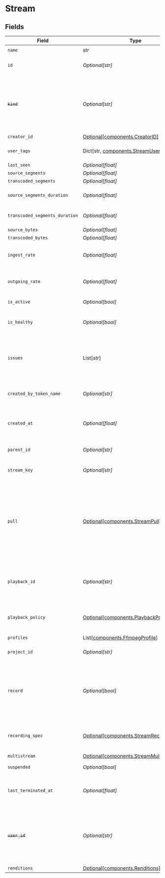 # Stream


## Fields

| Field                                                                                                                                                                  | Type                                                                                                                                                                   | Required                                                                                                                                                               | Description                                                                                                                                                            | Example                                                                                                                                                                |
| ---------------------------------------------------------------------------------------------------------------------------------------------------------------------- | ---------------------------------------------------------------------------------------------------------------------------------------------------------------------- | ---------------------------------------------------------------------------------------------------------------------------------------------------------------------- | ---------------------------------------------------------------------------------------------------------------------------------------------------------------------- | ---------------------------------------------------------------------------------------------------------------------------------------------------------------------- |
| `name`                                                                                                                                                                 | *str*                                                                                                                                                                  | :heavy_check_mark:                                                                                                                                                     | N/A                                                                                                                                                                    | test_stream                                                                                                                                                            |
| `id`                                                                                                                                                                   | *Optional[str]*                                                                                                                                                        | :heavy_minus_sign:                                                                                                                                                     | N/A                                                                                                                                                                    | de7818e7-610a-4057-8f6f-b785dc1e6f88                                                                                                                                   |
| ~~`kind`~~                                                                                                                                                             | *Optional[str]*                                                                                                                                                        | :heavy_minus_sign:                                                                                                                                                     | : warning: ** DEPRECATED **: This will be removed in a future release, please migrate away from it as soon as possible.                                                | stream                                                                                                                                                                 |
| `creator_id`                                                                                                                                                           | [Optional[components.CreatorID]](../../models/components/creatorid.md)                                                                                                 | :heavy_minus_sign:                                                                                                                                                     | N/A                                                                                                                                                                    |                                                                                                                                                                        |
| `user_tags`                                                                                                                                                            | Dict[str, [components.StreamUserTags](../../models/components/streamusertags.md)]                                                                                      | :heavy_minus_sign:                                                                                                                                                     | User input tags associated with the stream                                                                                                                             |                                                                                                                                                                        |
| `last_seen`                                                                                                                                                            | *Optional[float]*                                                                                                                                                      | :heavy_minus_sign:                                                                                                                                                     | N/A                                                                                                                                                                    | 1587667174725                                                                                                                                                          |
| `source_segments`                                                                                                                                                      | *Optional[float]*                                                                                                                                                      | :heavy_minus_sign:                                                                                                                                                     | N/A                                                                                                                                                                    | 1                                                                                                                                                                      |
| `transcoded_segments`                                                                                                                                                  | *Optional[float]*                                                                                                                                                      | :heavy_minus_sign:                                                                                                                                                     | N/A                                                                                                                                                                    | 2                                                                                                                                                                      |
| `source_segments_duration`                                                                                                                                             | *Optional[float]*                                                                                                                                                      | :heavy_minus_sign:                                                                                                                                                     | Duration of all the source segments, sec                                                                                                                               | 1                                                                                                                                                                      |
| `transcoded_segments_duration`                                                                                                                                         | *Optional[float]*                                                                                                                                                      | :heavy_minus_sign:                                                                                                                                                     | Duration of all the transcoded segments, sec                                                                                                                           | 2                                                                                                                                                                      |
| `source_bytes`                                                                                                                                                         | *Optional[float]*                                                                                                                                                      | :heavy_minus_sign:                                                                                                                                                     | N/A                                                                                                                                                                    | 1                                                                                                                                                                      |
| `transcoded_bytes`                                                                                                                                                     | *Optional[float]*                                                                                                                                                      | :heavy_minus_sign:                                                                                                                                                     | N/A                                                                                                                                                                    | 2                                                                                                                                                                      |
| `ingest_rate`                                                                                                                                                          | *Optional[float]*                                                                                                                                                      | :heavy_minus_sign:                                                                                                                                                     | Rate at which sourceBytes increases (bytes/second)                                                                                                                     | 1                                                                                                                                                                      |
| `outgoing_rate`                                                                                                                                                        | *Optional[float]*                                                                                                                                                      | :heavy_minus_sign:                                                                                                                                                     | Rate at which transcodedBytes increases (bytes/second)                                                                                                                 | 2                                                                                                                                                                      |
| `is_active`                                                                                                                                                            | *Optional[bool]*                                                                                                                                                       | :heavy_minus_sign:                                                                                                                                                     | If currently active                                                                                                                                                    | true                                                                                                                                                                   |
| `is_healthy`                                                                                                                                                           | *Optional[bool]*                                                                                                                                                       | :heavy_minus_sign:                                                                                                                                                     | Indicates whether the stream is healthy or not.                                                                                                                        |                                                                                                                                                                        |
| `issues`                                                                                                                                                               | List[*str*]                                                                                                                                                            | :heavy_minus_sign:                                                                                                                                                     | A string array of human-readable errors describing issues affecting the stream, if any.                                                                                |                                                                                                                                                                        |
| `created_by_token_name`                                                                                                                                                | *Optional[str]*                                                                                                                                                        | :heavy_minus_sign:                                                                                                                                                     | Name of the token used to create this object                                                                                                                           | abc-123-xyz-456                                                                                                                                                        |
| `created_at`                                                                                                                                                           | *Optional[float]*                                                                                                                                                      | :heavy_minus_sign:                                                                                                                                                     | Timestamp (in milliseconds) at which stream object was created                                                                                                         | 1587667174725                                                                                                                                                          |
| `parent_id`                                                                                                                                                            | *Optional[str]*                                                                                                                                                        | :heavy_minus_sign:                                                                                                                                                     | Points to parent stream object                                                                                                                                         | de7818e7-610a-4057-8f6f-b785dc1e6f88                                                                                                                                   |
| `stream_key`                                                                                                                                                           | *Optional[str]*                                                                                                                                                        | :heavy_minus_sign:                                                                                                                                                     | Used to form RTMP ingest URL                                                                                                                                           | hgebdhhigq                                                                                                                                                             |
| `pull`                                                                                                                                                                 | [Optional[components.StreamPull]](../../models/components/streampull.md)                                                                                               | :heavy_minus_sign:                                                                                                                                                     | Configuration for a stream that should be actively pulled from an<br/>external source, rather than pushed to Livepeer. If specified, the<br/>stream will not have a streamKey. |                                                                                                                                                                        |
| `playback_id`                                                                                                                                                          | *Optional[str]*                                                                                                                                                        | :heavy_minus_sign:                                                                                                                                                     | The playback ID to use with the Playback Info endpoint to retrieve playback URLs.                                                                                      | eaw4nk06ts2d0mzb                                                                                                                                                       |
| `playback_policy`                                                                                                                                                      | [Optional[components.PlaybackPolicy]](../../models/components/playbackpolicy.md)                                                                                       | :heavy_minus_sign:                                                                                                                                                     | Whether the playback policy for an asset or stream is public or signed                                                                                                 |                                                                                                                                                                        |
| `profiles`                                                                                                                                                             | List[[components.FfmpegProfile](../../models/components/ffmpegprofile.md)]                                                                                             | :heavy_minus_sign:                                                                                                                                                     | N/A                                                                                                                                                                    |                                                                                                                                                                        |
| `project_id`                                                                                                                                                           | *Optional[str]*                                                                                                                                                        | :heavy_minus_sign:                                                                                                                                                     | The ID of the project                                                                                                                                                  | aac12556-4d65-4d34-9fb6-d1f0985eb0a9                                                                                                                                   |
| `record`                                                                                                                                                               | *Optional[bool]*                                                                                                                                                       | :heavy_minus_sign:                                                                                                                                                     | Should this stream be recorded? Uses default settings. For more<br/>customization, create and configure an object store.<br/>                                          | false                                                                                                                                                                  |
| `recording_spec`                                                                                                                                                       | [Optional[components.StreamRecordingSpec]](../../models/components/streamrecordingspec.md)                                                                             | :heavy_minus_sign:                                                                                                                                                     | Configuration for recording the stream. This can only be set if<br/>`record` is true.<br/>                                                                             |                                                                                                                                                                        |
| `multistream`                                                                                                                                                          | [Optional[components.StreamMultistream]](../../models/components/streammultistream.md)                                                                                 | :heavy_minus_sign:                                                                                                                                                     | N/A                                                                                                                                                                    |                                                                                                                                                                        |
| `suspended`                                                                                                                                                            | *Optional[bool]*                                                                                                                                                       | :heavy_minus_sign:                                                                                                                                                     | If currently suspended                                                                                                                                                 |                                                                                                                                                                        |
| `last_terminated_at`                                                                                                                                                   | *Optional[float]*                                                                                                                                                      | :heavy_minus_sign:                                                                                                                                                     | Timestamp (in milliseconds) when the stream was last terminated                                                                                                        | 1713281212993                                                                                                                                                          |
| ~~`user_id`~~                                                                                                                                                          | *Optional[str]*                                                                                                                                                        | :heavy_minus_sign:                                                                                                                                                     | : warning: ** DEPRECATED **: This will be removed in a future release, please migrate away from it as soon as possible.                                                | we7818e7-610a-4057-8f6f-b785dc1e6f88                                                                                                                                   |
| `renditions`                                                                                                                                                           | [Optional[components.Renditions]](../../models/components/renditions.md)                                                                                               | :heavy_minus_sign:                                                                                                                                                     | N/A                                                                                                                                                                    |                                                                                                                                                                        |